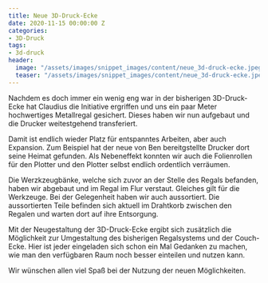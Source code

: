 ```yaml
---
title: Neue 3D-Druck-Ecke
date: 2020-11-15 00:00:00 Z
categories:
- 3D-Druck
tags:
- 3d-druck
header:
  image: "/assets/images/snippet_images/content/neue_3d-druck-ecke.jpeg"
  teaser: "/assets/images/snippet_images/content/neue_3d-druck-ecke.jpeg"
---
```


Nachdem es doch immer ein wenig eng war in der bisherigen 3D-Druck-Ecke hat Claudius die Initiative ergriffen und uns ein paar Meter hochwertiges Metallregal gesichert. Dieses haben wir nun aufgebaut und die Drucker weitestgehend transferiert.

Damit ist endlich wieder Platz für entspanntes Arbeiten, aber auch Expansion. Zum Beispiel hat der neue von Ben bereitgstellte Drucker dort seine Heimat gefunden. Als Nebeneffekt konnten wir auch die Folienrollen für den Plotter und den Plotter selbst endlich ordentlich verräumen.

Die Werzkzeugbänke, welche sich zuvor an der Stelle des Regals befanden, haben wir abgebaut und im Regal im Flur verstaut. Gleiches gilt für die Werkzeuge. Bei der Gelegenheit haben wir auch aussortiert. Die aussortierten Teile befinden sich aktuell im Drahtkorb zwischen den Regalen und warten dort auf ihre Entsorgung.

Mit der Neugestaltung der 3D-Druck-Ecke ergibt sich zusätzlich die Möglichkeit zur Umgestaltung des bisherigen Regalsystems und der Couch-Ecke. Hier ist jeder eingeladen sich schon ein Mal Gedanken zu machen, wie man den verfügbaren Raum noch besser einteilen und nutzen kann.

Wir wünschen allen viel Spaß bei der Nutzung der neuen Möglichkeiten.
